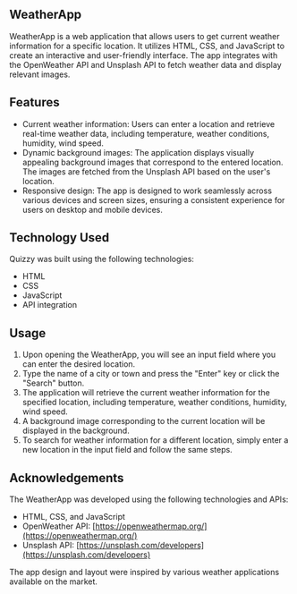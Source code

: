 ## WeatherApp

WeatherApp is a web application that allows users to get current weather information for a specific location. It utilizes HTML, CSS, and JavaScript to create an interactive and user-friendly interface. The app integrates with the OpenWeather API and Unsplash API to fetch weather data and display relevant images.

## Features

- Current weather information: Users can enter a location and retrieve real-time weather data, including temperature, weather conditions, humidity, wind speed.
- Dynamic background images: The application displays visually appealing background images that correspond to the entered location. The images are fetched from the Unsplash API based on the user's location.
- Responsive design: The app is designed to work seamlessly across various devices and screen sizes, ensuring a consistent experience for users on desktop and mobile devices.

## Technology Used

Quizzy was built using the following technologies:

- HTML
- CSS
- JavaScript
- API integration

## Usage

1. Upon opening the WeatherApp, you will see an input field where you can enter the desired location.
2. Type the name of a city or town and press the "Enter" key or click the "Search" button.
3. The application will retrieve the current weather information for the specified location, including temperature, weather conditions, humidity, wind speed.
4. A background image corresponding to the current location will be displayed in the background.
5. To search for weather information for a different location, simply enter a new location in the input field and follow the same steps.

## Acknowledgements

The WeatherApp was developed using the following technologies and APIs:
- HTML, CSS, and JavaScript
- OpenWeather API: [https://openweathermap.org/](https://openweathermap.org/)
- Unsplash API: [https://unsplash.com/developers](https://unsplash.com/developers)

The app design and layout were inspired by various weather applications available on the market.

